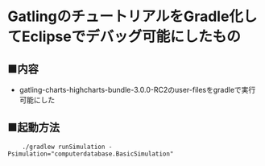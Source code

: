 # GatlingのチュートリアルをGradle化してEclipseでデバッグ可能にしたもの

## ■内容
* gatling-charts-highcharts-bundle-3.0.0-RC2のuser-filesをgradleで実行可能にした

## ■起動方法

```
    ./gradlew runSimulation -Psimulation="computerdatabase.BasicSimulation"
```

